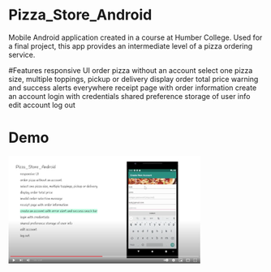 # Pizza_Store_Android
Mobile Android application created in a course at Humber College. Used for a final project, this app provides an intermediate level of a pizza ordering service.

#Features
responsive UI
order pizza without an account
select one pizza size, multiple toppings, pickup or delivery
display order total price
warning and success alerts everywhere
receipt page with order information
create an account
login with credentials
shared preference storage of user info
edit account
log out

# Demo
[<img alt="youtube link to watch demo" width="75%" src="pizzaStoreThumbnail.png" />](https://www.youtube.com/watch?v=cvNTddy40i0)




